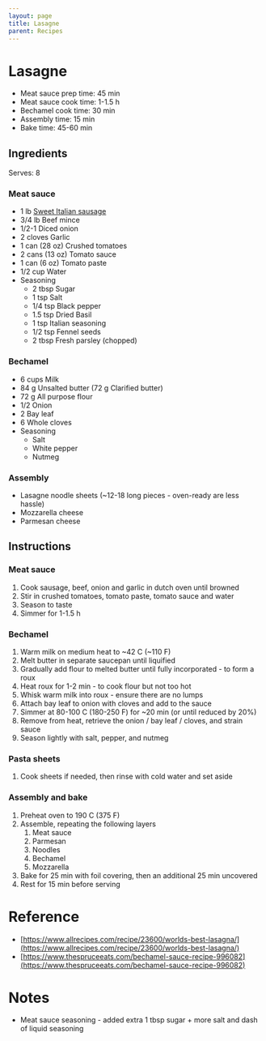 ```yaml
---
layout: page
title: Lasagne
parent: Recipes
---
```


# Lasagne

- Meat sauce prep time: 45 min
- Meat sauce cook time: 1-1.5 h
- Bechamel cook time: 30 min
- Assembly time: 15 min
- Bake time: 45-60 min

## Ingredients

Serves: 8

### Meat sauce

- 1 lb [Sweet Italian sausage](./italian_sausage.md)
- 3/4 lb Beef mince
- 1/2-1 Diced onion
- 2 cloves Garlic
- 1 can (28 oz) Crushed tomatoes
- 2 cans (13 oz) Tomato sauce
- 1 can (6 oz) Tomato paste
- 1/2 cup Water
- Seasoning
  - 2 tbsp Sugar
  - 1 tsp Salt
  - 1/4 tsp Black pepper
  - 1.5 tsp Dried Basil
  - 1 tsp Italian seasoning
  - 1/2 tsp Fennel seeds
  - 2 tbsp Fresh parsley (chopped)

### Bechamel

- 6 cups Milk
- 84 g Unsalted butter (72 g Clarified butter)
- 72 g All purpose flour
- 1/2 Onion
- 2 Bay leaf
- 6 Whole cloves
- Seasoning
  - Salt
  - White pepper
  - Nutmeg

### Assembly

- Lasagne noodle sheets (~12-18 long pieces - oven-ready are less hassle)
- Mozzarella cheese
- Parmesan cheese

## Instructions

### Meat sauce

1. Cook sausage, beef, onion and garlic in dutch oven until browned
2. Stir in crushed tomatoes, tomato paste, tomato sauce and water
3. Season to taste
4. Simmer for 1-1.5 h

### Bechamel

1. Warm milk on medium heat to ~42 C (~110 F)
2. Melt butter in separate saucepan until liquified
3. Gradually add flour to melted butter until fully incorporated - to form a roux
4. Heat roux for 1-2 min - to cook flour but not too hot
5. Whisk warm milk into roux - ensure there are no lumps
6. Attach bay leaf to onion with cloves and add to the sauce
7. Simmer at 80-100 C (180-250 F) for ~20 min (or until reduced by 20%)
8. Remove from heat, retrieve the onion / bay leaf / cloves, and strain sauce
9. Season lightly with salt, pepper, and nutmeg

### Pasta sheets

1. Cook sheets if needed, then rinse with cold water and set aside

### Assembly and bake

1. Preheat oven to 190 C (375 F)
2. Assemble, repeating the following layers
   1. Meat sauce
   2. Parmesan
   3. Noodles
   4. Bechamel
   5. Mozzarella
3. Bake for 25 min with foil covering, then an additional 25 min uncovered
4. Rest for 15 min before serving

# Reference

- [https://www.allrecipes.com/recipe/23600/worlds-best-lasagna/](https://www.allrecipes.com/recipe/23600/worlds-best-lasagna/)
- [https://www.thespruceeats.com/bechamel-sauce-recipe-996082](https://www.thespruceeats.com/bechamel-sauce-recipe-996082)

# Notes

- Meat sauce seasoning - added extra 1 tbsp sugar + more salt and dash of liquid seasoning
